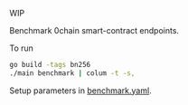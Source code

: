 WIP 

Benchmark 0chain smart-contract endpoints.

To run
```bash
go build -tags bn256
./main benchmark | colum -t -s,
```

Setup parameters in [benchmark.yaml](https://github.com/0chain/0chain/blob/bench-sc/code/go/0chain.net/smartcontract/benchmark/main/config/benchmark.yaml).